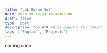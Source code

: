 ```yaml
---
title: "LoL Queue Bot"
date: 2023-05-14T21:10:42+02:00
draft: false
type: 'post'
description: "Go AFK while queuing for 10min"
tags: ['English', 'Projects']
---
```


coming soon